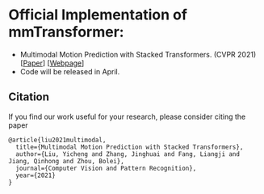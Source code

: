 # Official Implementation of mmTransformer:
- Multimodal Motion Prediction with Stacked Transformers. (CVPR 2021) [[Paper](https://arxiv.org/pdf/2103.11624.pdf)] [[Webpage](https://decisionforce.github.io/mmTransformer/)]
- Code will be released in April.

## Citation
If you find our work useful for your research, please consider citing the paper
```
@article{liu2021multimodal,
  title={Multimodal Motion Prediction with Stacked Transformers},
  author={Liu, Yicheng and Zhang, Jinghuai and Fang, Liangji and Jiang, Qinhong and Zhou, Bolei},
  journal={Computer Vision and Pattern Recognition},
  year={2021}
}
```
